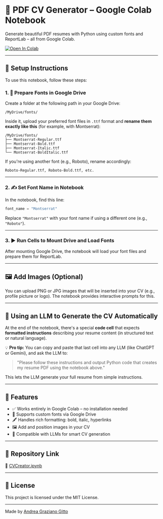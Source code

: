 # 🧾 PDF CV Generator – Google Colab Notebook

Generate beautiful PDF resumes with Python using custom fonts and ReportLab – all from Google Colab.

[![Open In Colab](https://colab.research.google.com/assets/colab-badge.svg)](https://colab.research.google.com/github/Andrea-Graziano-Gitto/Pdf-CV-Generator-GoogleColab/blob/main/CVCreator.ipynb)

---

## 📁 Setup Instructions

To use this notebook, follow these steps:

### 1. 📂 Prepare Fonts in Google Drive

Create a folder at the following path in your Google Drive:

```
/MyDrive/fonts/
```

Inside it, upload your preferred font files in `.ttf` format and **rename them exactly like this** (for example, with Montserrat):

```
/MyDrive/fonts/
├── Montserrat-Regular.ttf
├── Montserrat-Bold.ttf
├── Montserrat-Italic.ttf
└── Montserrat-BoldItalic.ttf
```

If you're using another font (e.g., Roboto), rename accordingly:

```
Roboto-Regular.ttf, Roboto-Bold.ttf, etc.
```

---

### 2. ✍️ Set Font Name in Notebook

In the notebook, find this line:

```python
font_name = "Montserrat"
```

Replace `"Montserrat"` with your font name if using a different one (e.g., `"Roboto"`).

---

### 3. ▶️ Run Cells to Mount Drive and Load Fonts

After mounting Google Drive, the notebook will load your font files and prepare them for ReportLab.

---

## 🖼️ Add Images (Optional)

You can upload PNG or JPG images that will be inserted into your CV (e.g., profile picture or logo). The notebook provides interactive prompts for this.

---

## 🧠 Using an LLM to Generate the CV Automatically

At the end of the notebook, there's a special **code cell** that expects **formatted instructions** describing your resume content (in structured text or natural language).

💡 **Pro tip:** You can copy and paste that last cell into any LLM (like ChatGPT or Gemini), and ask the LLM to:

> "Please follow these instructions and output Python code that creates my resume PDF using the notebook above."

This lets the LLM generate your full resume from simple instructions.

---

## 📌 Features

- ✅ Works entirely in Google Colab – no installation needed
- 🎨 Supports custom fonts via Google Drive
- 🖋️ Handles rich formatting: bold, italic, hyperlinks
- 🖼️ Add and position images in your CV
- 🧠 Compatible with LLMs for smart CV generation

---

## 📎 Repository Link

🔗 [CVCreator.ipynb](https://github.com/Andrea-Graziano-Gitto/Pdf-CV-Generator-GoogleColab/blob/main/CVCreator.ipynb)

---

## 📄 License

This project is licensed under the MIT License.

---

Made by [Andrea Graziano Gitto](https://github.com/Andrea-Graziano-Gitto)
